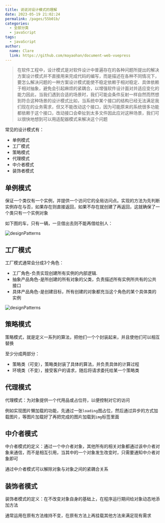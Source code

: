 ```yaml
---
title: 说说对设计模式的理解
date: 2023-05-19 21:02:24
permalink: /pages/55b01b/
categories: 
  - 全部分类
  - javaScript
tags: 
  - javaScript
author: 
  name: Clare
  link: https://github.com/mayaohan/document-web-vuepress
---
```


> 在软件工程中，设计模式是对软件设计中普遍存在的各种问题所提出的解决方案设计模式并不直接用来完成代码的编写，而是描述在各种不同情况下，要怎么解决问题的一种方案设计模式能使不稳定依赖于相对稳定、具体依赖于相对抽象，避免会引起麻烦的紧耦合，以增强软件设计面对并适应变化的能力因此，当我们遇到合适的场景时，我们可能会条件反射一样自然而然想到符合这种场景的设计模式比如，当系统中某个接口的结构已经无法满足我们现在的业务需求，但又不能改动这个接口，因为可能原来的系统很多功能都依赖于这个接口，改动接口会牵扯到太多文件因此应对这种场景，我们可以很快地想到可以用适配器模式来解决这个问题

<!-- more -->

常见的设计模式有：

+ 单例模式
+ 工厂模式
+ 策略模式
+ 代理模式
+ 中介者模式
+ 装饰者模式

单例模式
------
保证一个类仅有一个实例，并提供一个访问它的全局访问点。实现的方法为先判断实例存在与否，如果存在则直接返回，如果不存在就创建了再返回，这就确保了一个类只有一个实例对象

如下图的车，只有一辆，一旦借出去则不能再借给别人：

![designPatterns](/learing_record/images/designPatterns1.webp)

工厂模式
------
工厂模式通常会分成3个角色：

+ 工厂角色-负责实现创建所有实例的内部逻辑.
+ 抽象产品角色-是所创建的所有对象的父类，负责描述所有实例所共有的公共接口
+ 具体产品角色-是创建目标，所有创建的对象都充当这个角色的某个具体类的实例

![designPatterns](/learing_record/images/designPatterns2.webp)


策略模式
------
策略模式，就是定义一系列的算法，把他们一个个封装起来，并且使他们可以相互替换

至少分成两部分：

+ 策略类（可变），策略类封装了具体的算法，并负责具体的计算过程
+ 环境类（不变），接受客户的请求，随后将请求委托给某一个策略类

代理模式
------
代理模式：为对象提供一个代用品或占位符，以便控制对它的访问

例如实现图片懒加载的功能，先通过一张```loading```图占位，然后通过异步的方式加载图片，等图片加载好了再把完成的图片加载到```img```标签里面

中介者模式
------
中介者模式的定义：通过一个中介者对象，其他所有的相关对象都通过该中介者对象来通信，而不是相互引用，当其中的一个对象发生改变时，只需要通知中介者对象即可

通过中介者模式可以解除对象与对象之间的紧耦合关系

装饰者模式
------
装饰者模式的定义：在不改变对象自身的基础上，在程序运行期间给对象动态地添加方法

通常运用在原有方法维持不变，在原有方法上再挂载其他方法来满足现有需求